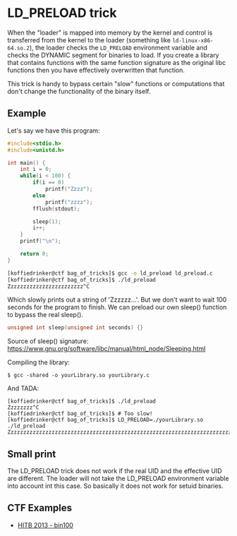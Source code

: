 # LD_PRELOAD trick

When the "loader" is mapped into memory by the kernel and control is transferred from the kernel to the loader (something like `ld-linux-x86-64.so.2`), the loader checks the `LD_PRELOAD` environment variable and checks the DYNAMIC segment for binaries to load. If you create a library that contains functions with the same function signature as the original libc functions then you have effectively overwritten that function.

This trick is handy to bypass certain "slow" functions or computations that don't change the functionality of the binary itself.

## Example

Let's say we have this program:
```c
#include<stdio.h>
#include<unistd.h>

int main() {
	int i = 0;
	while(i < 100) {
		if(i == 0)
			printf("Zzzz");
		else
			printf("zzzz");
		fflush(stdout);

		sleep(1);
		i++;
	}
	printf("\n");

	return 0;
}
```

```bash
[koffiedrinker@ctf bag_of_tricks]$ gcc -o ld_preload ld_preload.c 
[koffiedrinker@ctf bag_of_tricks]$ ./ld_preload 
Zzzzzzzzzzzzzzzzzzzzzzzz^C
```

Which slowly prints out a string of 'Zzzzzz...'. But we don't want to wait 100 seconds for the program to finish. We can preload our own sleep() function to bypass the real sleep().

```c
unsigned int sleep(unsigned int seconds) {}
```
Source of sleep() signature: https://www.gnu.org/software/libc/manual/html_node/Sleeping.html

Compiling the library:
```
$ gcc -shared -o yourLibrary.so yourLibrary.c
```

And TADA:
```
[koffiedrinker@ctf bag_of_tricks]$ ./ld_preload 
Zzzzzzzz^C
[koffiedrinker@ctf bag_of_tricks]$ # Too slow!
[koffiedrinker@ctf bag_of_tricks]$ LD_PRELOAD=./yourLibrary.so ./ld_preload 
Zzzzzzzzzzzzzzzzzzzzzzzzzzzzzzzzzzzzzzzzzzzzzzzzzzzzzzzzzzzzzzzzzzzzzzzzzzzzzzzzzzzzzzzzzzzzzzzzzzzzzzzzzzzzzzzzzzzzzzzzzzzzzzzzzzzzzzzzzzzzzzzzzzzzzzzzzzzzzzzzzzzzzzzzzzzzzzzzzzzzzzzzzzzzzzzzzzzzzzzzzzzzzzzzzzzzzzzzzzzzzzzzzzzzzzzzzzzzzzzzzzzzzzzzzzzzzzzzzzzzzzzzzzzzzzzzzzzzzzzzzzzzzzzzzzzzzzzzzzzzzzzzzzzzzzzzzzzzzzzzzzzzzzzzzzzzzzzzzzzzzzzzzzzzzzzzzzzzzzzzzzzzzzzzzzzzzzzzzzzzzzzzzzzzzzzzzzzzzzzz
```

## Small print

The LD_PRELOAD trick does not work if the real UID and the effective UID are different. The loader will not take the LD_PRELOAD environment variable into account int this case. So basically it does not work for setuid binaries.

## CTF Examples

* [HITB 2013 - bin100](https://cedricvb.be/post/reverse-engineering-the-hitb-binary-100-ctf-challenge/)
